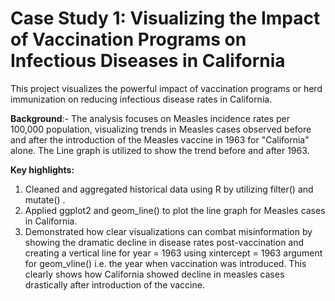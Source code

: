 # Case Study 1: Visualizing the Impact of Vaccination Programs on Infectious Diseases in California

This project visualizes the powerful impact of vaccination programs or herd immunization on reducing infectious disease rates in California.

**Background**:- The analysis focuses on Measles incidence rates per 100,000 population, visualizing trends in Measles cases observed before and after the introduction of the Measles vaccine in 1963 for "California" alone. The Line graph is utilized to show the trend before and after 1963.

**Key highlights:**
1.	Cleaned and aggregated historical data using R by utilizing filter() and mutate() .
2.	Applied ggplot2 and geom_line() to plot the line graph for Measles cases in California.
3.	Demonstrated how clear visualizations can combat misinformation by showing the dramatic decline in disease rates post-vaccination and creating a vertical line for year = 1963 using xintercept = 1963 argument for geom_vline() i.e. the year when vaccination was introduced. This clearly shows how California showed decline in measles cases drastically after introduction of the vaccine.


